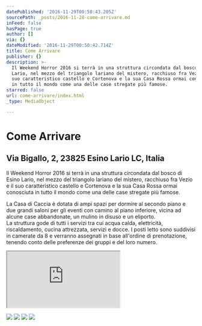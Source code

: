 ```yaml
---
datePublished: '2016-11-29T00:50:43.205Z'
sourcePath: _posts/2016-11-28-come-arrivare.md
inFeed: false
hasPage: true
author: []
via: {}
dateModified: '2016-11-29T00:50:42.714Z'
title: Come Arrivare
publisher: {}
description: >-
  Il Weekend Horror 2016 si terrà in una struttura circondata dal bosco di Esino
  Lario, nel mezzo del triangolo lariano del mistero, racchiuso fra Vezio e il
  suo caratteristico castello e Cortenova e la sua Casa Rossa ormai conosciuta
  in tutto il mondo come una delle case stregate più famose.
starred: false
url: come-arrivare/index.html
_type: MediaObject

---
```

# Come Arrivare

## Via Bigallo, 2, 23825 Esino Lario LC, Italia

Il Weekend Horror 2016 si terrà in una struttura circondata dal bosco di Esino Lario, nel mezzo del triangolo lariano del mistero, racchiuso fra Vezio e il suo caratteristico castello e Cortenova e la sua Casa Rossa ormai conosciuta in tutto il mondo come una delle case stregate più famose.

La Casa di Caccia è dotata di ampi spazi per dormire al secondo piano e due grandi saloni per gli eventi con camino al piano inferiore, vicina ad alcune case abbandonate, un mulino in disuso e un eliporto.  
La struttura gode di tutti i servizi tra cui acqua calda, elettricità, riscaldamento, cucina attrezzata, servizi e docce. I posti letto sono suddivisi in camerate da 8 e verranno assegnati in base all'ordine di prenotazione, tenendo conto delle preferenze dei gruppi e del loro numero.

<iframe src="https://the-grid.github.io/ed-location/?latitude=20&amp;longitude=-35&amp;zoom=12&amp;address=Via%20Bigallo%2C%2023825%20Esino%20Lario%20Lecco%2C%20Italy" style=""></iframe>

![](https://the-grid-user-content.s3-us-west-2.amazonaws.com/83d95daa-fbc0-4219-83f6-bd8d329c1395.jpg)
![](https://the-grid-user-content.s3-us-west-2.amazonaws.com/38da6bd9-e619-4963-bb69-4ecef208c8f8.jpg)
![](https://the-grid-user-content.s3-us-west-2.amazonaws.com/819f40ce-3d3f-49ac-befd-74ed4070bf74.jpg)
![](https://the-grid-user-content.s3-us-west-2.amazonaws.com/5e24b1d3-1a3b-4174-808e-70fe1d33124f.jpg)